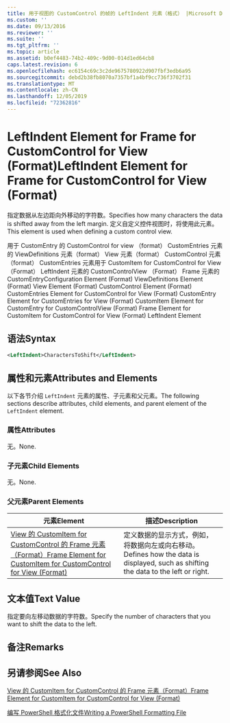 ```yaml
---
title: 用于视图的 CustomControl 的帧的 LeftIndent 元素（格式） |Microsoft Docs
ms.custom: ''
ms.date: 09/13/2016
ms.reviewer: ''
ms.suite: ''
ms.tgt_pltfrm: ''
ms.topic: article
ms.assetid: b0ef4483-74b2-409c-9d00-014d1ed64cb8
caps.latest.revision: 6
ms.openlocfilehash: ec6154c69c3c2de9675780922d907fbf3edb6a95
ms.sourcegitcommit: debd2b38fb8070a7357bf1a4bf9cc736f3702f31
ms.translationtype: MT
ms.contentlocale: zh-CN
ms.lasthandoff: 12/05/2019
ms.locfileid: "72362816"
---
```

# <a name="leftindent-element-for-frame-for-customcontrol-for-view-format"></a><span data-ttu-id="7cd25-102">LeftIndent Element for Frame for CustomControl for View (Format)</span><span class="sxs-lookup"><span data-stu-id="7cd25-102">LeftIndent Element for Frame for CustomControl for View (Format)</span></span>

<span data-ttu-id="7cd25-103">指定数据从左边距向外移动的字符数。</span><span class="sxs-lookup"><span data-stu-id="7cd25-103">Specifies how many characters the data is shifted away from the left margin.</span></span> <span data-ttu-id="7cd25-104">定义自定义控件视图时，将使用此元素。</span><span class="sxs-lookup"><span data-stu-id="7cd25-104">This element is used when defining a custom control view.</span></span>

<span data-ttu-id="7cd25-105">用于 CustomEntry 的 CustomControl for view （format） CustomEntries 元素的 ViewDefinitions 元素（format） View 元素（format） CustomControl 元素（format） CustomEntries 元素用于 CustomItem for CustomControl for View （Format） LeftIndent 元素的 CustomControlView （Format） Frame 元素的 CustomEntry</span><span class="sxs-lookup"><span data-stu-id="7cd25-105">Configuration Element (Format) ViewDefinitions Element (Format) View Element (Format) CustomControl Element (Format) CustomEntries Element for CustomControl for View (Format) CustomEntry Element for CustomEntries for View (Format) CustomItem Element for CustomEntry for CustomControlView (Format) Frame Element for CustomItem for CustomControl for View (Format) LeftIndent Element</span></span>

## <a name="syntax"></a><span data-ttu-id="7cd25-106">语法</span><span class="sxs-lookup"><span data-stu-id="7cd25-106">Syntax</span></span>

```xml
<LeftIndent>CharactersToShift</LeftIndent>
```

## <a name="attributes-and-elements"></a><span data-ttu-id="7cd25-107">属性和元素</span><span class="sxs-lookup"><span data-stu-id="7cd25-107">Attributes and Elements</span></span>

<span data-ttu-id="7cd25-108">以下各节介绍 `LeftIndent` 元素的属性、子元素和父元素。</span><span class="sxs-lookup"><span data-stu-id="7cd25-108">The following sections describe attributes, child elements, and parent element of the `LeftIndent` element.</span></span>

### <a name="attributes"></a><span data-ttu-id="7cd25-109">属性</span><span class="sxs-lookup"><span data-stu-id="7cd25-109">Attributes</span></span>

<span data-ttu-id="7cd25-110">无。</span><span class="sxs-lookup"><span data-stu-id="7cd25-110">None.</span></span>

### <a name="child-elements"></a><span data-ttu-id="7cd25-111">子元素</span><span class="sxs-lookup"><span data-stu-id="7cd25-111">Child Elements</span></span>

<span data-ttu-id="7cd25-112">无。</span><span class="sxs-lookup"><span data-stu-id="7cd25-112">None.</span></span>

### <a name="parent-elements"></a><span data-ttu-id="7cd25-113">父元素</span><span class="sxs-lookup"><span data-stu-id="7cd25-113">Parent Elements</span></span>

|<span data-ttu-id="7cd25-114">元素</span><span class="sxs-lookup"><span data-stu-id="7cd25-114">Element</span></span>|<span data-ttu-id="7cd25-115">描述</span><span class="sxs-lookup"><span data-stu-id="7cd25-115">Description</span></span>|
|-------------|-----------------|
|[<span data-ttu-id="7cd25-116">View 的 CustomItem for CustomControl 的 Frame 元素（Format）</span><span class="sxs-lookup"><span data-stu-id="7cd25-116">Frame Element for CustomItem for CustomControl for View (Format)</span></span>](./frame-element-for-customitem-for-customcontrol-for-view-format.md)|<span data-ttu-id="7cd25-117">定义数据的显示方式，例如，将数据向左或向右移动。</span><span class="sxs-lookup"><span data-stu-id="7cd25-117">Defines how the data is displayed, such as shifting the data to the left or right.</span></span>|

## <a name="text-value"></a><span data-ttu-id="7cd25-118">文本值</span><span class="sxs-lookup"><span data-stu-id="7cd25-118">Text Value</span></span>

<span data-ttu-id="7cd25-119">指定要向左移动数据的字符数。</span><span class="sxs-lookup"><span data-stu-id="7cd25-119">Specify the number of characters that you want to shift the data to the left.</span></span>

## <a name="remarks"></a><span data-ttu-id="7cd25-120">备注</span><span class="sxs-lookup"><span data-stu-id="7cd25-120">Remarks</span></span>

## <a name="see-also"></a><span data-ttu-id="7cd25-121">另请参阅</span><span class="sxs-lookup"><span data-stu-id="7cd25-121">See Also</span></span>

[<span data-ttu-id="7cd25-122">View 的 CustomItem for CustomControl 的 Frame 元素（Format）</span><span class="sxs-lookup"><span data-stu-id="7cd25-122">Frame Element for CustomItem for CustomControl for View (Format)</span></span>](./frame-element-for-customitem-for-customcontrol-for-view-format.md)

[<span data-ttu-id="7cd25-123">编写 PowerShell 格式化文件</span><span class="sxs-lookup"><span data-stu-id="7cd25-123">Writing a PowerShell Formatting File</span></span>](./writing-a-powershell-formatting-file.md)
